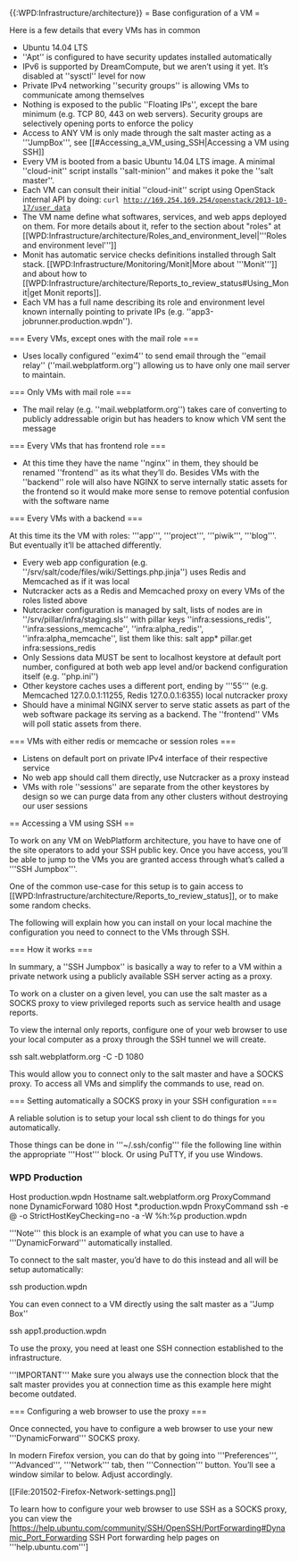 {{:WPD:Infrastructure/architecture}}
= Base configuration of a VM =

Here is a few details that every VMs has in common

* Ubuntu 14.04 LTS
* ''Apt'' is configured to have security updates installed automatically
* IPv6 is supported by DreamCompute, but we aren’t using it yet. It’s disabled at ''sysctl'' level for now
* Private IPv4 networking ''security groups'' is allowing VMs to communicate among themselves
* Nothing is exposed to the public ''Floating IPs'', except the bare minimum (e.g. TCP 80, 443 on web servers). Security groups are selectively opening ports to enforce the policy
* Access to ANY VM is only made through the salt master acting as a '''JumpBox''', see [[#Accessing_a_VM_using_SSH|Accessing a VM using SSH]]
* Every VM is booted from a basic Ubuntu 14.04 LTS image. A minimal ''cloud-init'' script installs ''salt-minion'' and makes it poke the ''salt master''.
* Each VM can consult their initial ''cloud-init'' script using OpenStack internal API by doing: <code>curl http://169.254.169.254/openstack/2013-10-17/user_data</code>
* The VM name define what softwares, services, and  web apps deployed on them. For more details about it, refer to the section about "roles" at [[WPD:Infrastructure/architecture/Roles_and_environment_level|'''Roles and environment level''']]
* Monit has automatic service checks definitions installed through Salt stack. [[WPD:Infrastructure/Monitoring/Monit|More about '''Monit''']] and about how to [[WPD:Infrastructure/architecture/Reports_to_review_status#Using_Monit|get Monit reports]].
* Each VM has a full name describing its role and environment level known internally pointing to private IPs (e.g. ''app3-jobrunner.production.wpdn'').


=== Every VMs, except ones with the mail role ===

* Uses locally configured ''exim4'' to send email through the ''email relay'' (''mail.webplatform.org'') allowing us to have only one mail server to maintain.


=== Only VMs with mail role ===

* The mail relay (e.g. ''mail.webplatform.org'') takes care of converting to publicly addressable origin but has headers to know which VM sent the message

=== Every VMs that has frontend role ===

* At this time they have the name ''nginx'' in them, they should be renamed ''frontend'' as its what they’ll do. Besides VMs with the ''backend'' role will also have NGINX to serve internally static assets for the frontend so it would make more sense to remove potential confusion with the software name


=== Every VMs with a backend ===

At this time its the VM with roles: '''app''', '''project''', '''piwik''', '''blog'''. But eventually it’ll be attached differently.

* Every web app configuration (e.g. ''/srv/salt/code/files/wiki/Settings.php.jinja'') uses Redis and Memcached as if it was local
* Nutcracker acts as a Redis and Memcached proxy on every VMs of the roles listed above
* Nutcracker configuration is managed by salt, lists of nodes are in ''/srv/pillar/infra/staging.sls'' with pillar keys ''infra:sessions_redis'', ''infra:sessions_memcache'', ''infra:alpha_redis'', ''infra:alpha_memcache'', list them like this:
  salt app\* pillar.get infra:sessions_redis
* Only Sessions data MUST be sent to localhost keystore at default port number, configured at both web app level and/or backend configuration itself (e.g. ''php.ini'')
* Other keystore caches uses a different port, ending by '''55''' (e.g. Memcached 127.0.0.1:11255, Redis 127.0.0.1:6355) local nutcracker proxy 
* Should have a minimal NGINX server to serve static assets as part of the web software package its serving as a backend. The ''frontend'' VMs will poll static assets from there.

=== VMs with either redis or memcache or session roles ===

* Listens on default port on private IPv4 interface of their respective service
* No web app should call them directly, use Nutcracker as a proxy instead
* VMs with role ''sessions'' are separate from the other keystores by design so we can purge data from any other clusters without destroying our user sessions

== Accessing a VM using SSH ==

To work on any VM on WebPlatform architecture, you have to have one of the site operators to add your SSH public key. Once you have access, you’ll be able to jump to the VMs you are granted access through what’s called a '''SSH Jumpbox'''.

One of the common use-case for this setup is to gain access to [[WPD:Infrastructure/architecture/Reports_to_review_status]], or to make some random checks.

The following will explain how you can install on your local machine the configuration you need to connect to the VMs through SSH.

=== How it works ===

In summary, a ''SSH Jumpbox'' is basically a way to refer to a VM within a private network using a publicly available SSH server acting as a proxy.

To work on a cluster on a given level, you can use the salt master as a SOCKS proxy to view privileged reports such as service health and usage reports.  

To view the internal only reports, configure one of your web browser to use your local computer as a proxy through the SSH tunnel we will create.

  ssh salt.webplatform.org -C -D 1080

This would allow you to connect only to the salt master and have a SOCKS proxy. To access all VMs and simplify the commands to use, read on.

=== Setting automatically a SOCKS proxy in your SSH configuration ===

A reliable solution is to setup your local ssh client to do things for you automatically.

Those things can be done in '''~/.ssh/config''' file the following line within the appropriate '''Host''' block. Or using PuTTY, if you use Windows.

 ### WPD Production
 Host production.wpdn
   Hostname salt.webplatform.org
   ProxyCommand none
   DynamicForward 1080
 Host *.production.wpdn
   ProxyCommand ssh -e @ -o StrictHostKeyChecking=no -a -W %h:%p production.wpdn

'''Note''' this block is an example of what you can use to have a '''DynamicForward''' automatically installed. 

To connect to the salt master, you’d have to do this instead and all will be setup automatically:

  ssh production.wpdn

You can even connect to a VM directly using the salt master as a ''Jump Box''

  ssh app1.production.wpdn

To use the proxy, you need at least one SSH connection established to the infrastructure.

'''IMPORTANT''' Make sure you always use the connection block that the salt master provides you at connection time as this example here might become outdated.


=== Configuring a web browser to use the proxy ===

Once connected, you have to configure a web browser to use your new '''DynamicForward''' SOCKS proxy. 

In modern Firefox version, you can do that by going into '''Preferences''', '''Advanced''', '''Network''' tab, then '''Connection''' button. You’ll see a window similar to below. Adjust accordingly.

[[File:201502-Firefox-Network-settings.png]]
 
To learn how to configure your web browser to use SSH as a SOCKS proxy, you can view the [https://help.ubuntu.com/community/SSH/OpenSSH/PortForwarding#Dynamic_Port_Forwarding SSH Port forwarding help pages on '''help.ubuntu.com''']
